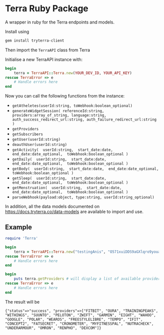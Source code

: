 # Terra Ruby Package

A wrapper in ruby for the Terra endpoints and models.


Install using

```sh
gem install tryterra-client
```

Then import the `TerraAPI` class from Terra

Initialise a new TerraAPI instance with:

```rb
begin
    terra = TerraAPI::Terra.new(YOUR_DEV_ID, YOUR_API_KEY)
rescue TerraError => e
    # Handle errors here
end
```

Now you can call the following functions from the instance:

- `getAtheletes(userId:string, toWebhook:boolean_optional)`
- `generateWidgetSession(
            referenceId:string,
            providers:array_of_string,
            language:string,
            auth_success_redirect_url:string,
            auth_failure_redirect_url:string
   )`
- `getProviders`
- `getSubscribers`
- `getUser(userId:string)`
- `deauthUser(userId:string)`
- `getActivity( 
      userId:string, 
      start_date:date, 
      end_date:date_optional, 
      toWebhook:boolean_optional
  )`
- `getDaily( 
      userId:string, 
      start_date:date, 
      end_date:date_optional, 
      toWebhook:boolean_optional
  )`
- `getBody( 
      userId:string, 
      start_date:date, 
      end_date:date_optional, 
      toWebhook:boolean_optional
  )`
- `getSleep( 
      userId:string, 
      start_date:date, 
      end_date:date_optional, 
      toWebhook:boolean_optional
  )`
- `getMenstruation( 
      userId:string, 
      start_date:date, 
      end_date:date_optional, 
      toWebhook:boolean_optional
  )`
- `parseWebhook(payload:object, type:string, userId:string_optional)`

In addition, all the data models documented on https://docs.tryterra.co/data-models are available to import and use.

## Example

```rb
require 'Terra'

begin
    terra = TerraAPI::Terra.new("testingAnis", "O571xuiDDS9aGXlqro9youav9YOwD3r57YqC7bj0")
rescue TerraError => e
    # Handle errors here
end

begin
    puts terra.getProviders # will display a list of available providers
rescue TerraError => e
    # Handle errors here
end
```

The result will be
```
{"status"=>"success", "providers"=>["FITBIT", "OURA", "TRAININGPEAKS", "WITHINGS", "SUUNTO", "PELOTON", "ZWIFT", "GARMIN", "EIGHT", "WAHOO", "GOOGLE", "POLAR", "WEAROS", "FREESTYLELIBRE", "TEMPO", "IFIT", "CONCEPT2", "FATSECRET", "CRONOMETER", "MYFITNESSPAL", "NUTRACHECK", "UNDERARMOUR", "OMRON", "RENPHO", "DEXCOM"]}
```

